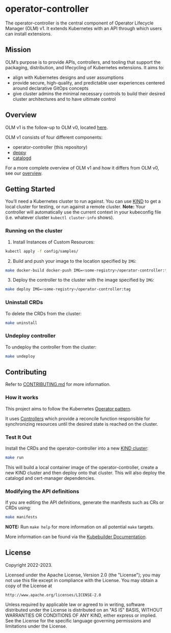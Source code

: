 # operator-controller
The operator-controller is the central component of Operator Lifecycle Manager (OLM) v1.
It extends Kubernetes with an API through which users can install extensions.


## Mission

OLM’s purpose is to provide APIs, controllers, and tooling that support the packaging, distribution, and lifecycling of Kubernetes extensions. It aims to:
- align with Kubernetes designs and user assumptions
- provide secure, high-quality, and predictable user experiences centered around declarative GitOps concepts
- give cluster admins the minimal necessary controls to build their desired cluster architectures and to have ultimate control

## Overview

OLM v1 is the follow-up to OLM v0, located [here](https://github.com/operator-framework/operator-lifecycle-manager).

OLM v1 consists of four different components:
* operator-controller (this repository)
* [deppy](https://github.com/operator-framework/deppy)
* [catalogd](https://github.com/operator-framework/catalogd)

For a more complete overview of OLM v1 and how it differs from OLM v0, see our [overview](./docs/olmv1_overview.md).

## Getting Started
You’ll need a Kubernetes cluster to run against. You can use [KIND](https://sigs.k8s.io/kind) to get a local cluster for testing, or run against a remote cluster.
**Note:** Your controller will automatically use the current context in your kubeconfig file (i.e. whatever cluster `kubectl cluster-info` shows).

### Running on the cluster
1. Install Instances of Custom Resources:

```sh
kubectl apply -f config/samples/
```

2. Build and push your image to the location specified by `IMG`:
	
```sh
make docker-build docker-push IMG=<some-registry>/operator-controller:tag
```
	
3. Deploy the controller to the cluster with the image specified by `IMG`:

```sh
make deploy IMG=<some-registry>/operator-controller:tag
```

### Uninstall CRDs
To delete the CRDs from the cluster:

```sh
make uninstall
```

### Undeploy controller
To undeploy the controller from the cluster:

```sh
make undeploy
```

## Contributing

Refer to [CONTRIBUTING.md](./CONTRIBUTING.md) for more information.

### How it works
This project aims to follow the Kubernetes [Operator pattern](https://kubernetes.io/docs/concepts/extend-kubernetes/operator/).

It uses [Controllers](https://kubernetes.io/docs/concepts/architecture/controller/)
which provide a reconcile function responsible for synchronizing resources until the desired state is reached on the cluster.

### Test It Out

Install the CRDs and the operator-controller into a new [KIND cluster](https://kind.sigs.k8s.io/):
```sh
make run
```
This will build a local container image of the operator-controller, create a new KIND cluster and then deploy onto that cluster.
This will also deploy the catalogd and cert-manager dependencies.

### Modifying the API definitions
If you are editing the API definitions, generate the manifests such as CRs or CRDs using:

```sh
make manifests
```

**NOTE:** Run `make help` for more information on all potential `make` targets.

More information can be found via the [Kubebuilder Documentation](https://book.kubebuilder.io/introduction.html).

## License

Copyright 2022-2023.

Licensed under the Apache License, Version 2.0 (the "License");
you may not use this file except in compliance with the License.
You may obtain a copy of the License at

    http://www.apache.org/licenses/LICENSE-2.0

Unless required by applicable law or agreed to in writing, software
distributed under the License is distributed on an "AS IS" BASIS,
WITHOUT WARRANTIES OR CONDITIONS OF ANY KIND, either express or implied.
See the License for the specific language governing permissions and
limitations under the License.
